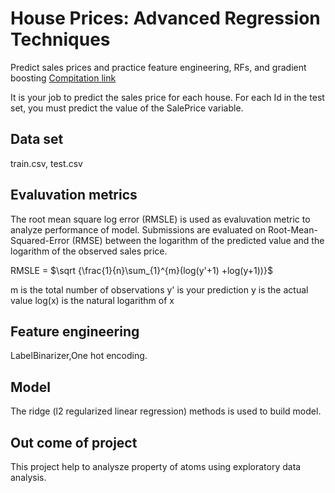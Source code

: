 # House Prices: Advanced Regression Techniques
Predict sales prices and practice feature engineering, RFs, and gradient boosting
[Compitation link](https://www.kaggle.com/c/house-prices-advanced-regression-techniques)

It is your job to predict the sales price for each house. For each Id in the test set, you must predict the value of the SalePrice variable. 

## Data set
train.csv, test.csv


## Evaluvation metrics
The root mean square log error (RMSLE) is used as evaluvation metric to analyze performance of model. Submissions are evaluated on Root-Mean-Squared-Error (RMSE) between the logarithm of the predicted value and the logarithm of the observed sales price.

RMSLE = $\sqrt {\frac{1}{n}\sum_{1}^{m}(log(y'+1) +log(y+1))}$

m  is the total number of observations 
y' is your prediction
y is the actual value 
log(x) is the natural logarithm of x


## Feature engineering
LabelBinarizer,One hot encoding.

## Model
The ridge (l2 regularized linear regression) methods is used to build model.

## Out come of project
This project help to analysze property of atoms using exploratory data analysis.
